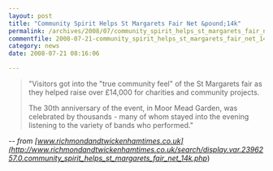 ```yaml
---
layout: post
title: "Community Spirit Helps St Margarets Fair Net &pound;14k"
permalink: /archives/2008/07/community_spirit_helps_st_margarets_fair_net_14k.html
commentfile: 2008-07-21-community_spirit_helps_st_margarets_fair_net_14k
category: news
date: 2008-07-21 08:16:06

---
```


> "Visitors got into the "true community feel" of the St Margarets fair as they helped raise over £14,000 for charities and community projects.
> 
>  The 30th anniversary of the event, in Moor Mead Garden, was celebrated by thousands - many of whom stayed into the evening listening to the variety of bands who performed."
> 
 <cite>-- from [www.richmondandtwickenhamtimes.co.uk](http://www.richmondandtwickenhamtimes.co.uk/search/display.var.2396257.0.community_spirit_helps_st_margarets_fair_net_14k.php</cite>)
